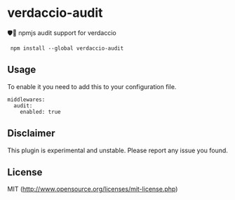 # verdaccio-audit
🛡🔬 npmjs audit support for verdaccio

```
 npm install --global verdaccio-audit
```

## Usage
To enable it you need to add this to your configuration file.
```
middlewares:
  audit:
    enabled: true
```

## Disclaimer

This plugin is experimental and unstable. Please report any issue you found.

## License

MIT (http://www.opensource.org/licenses/mit-license.php)

